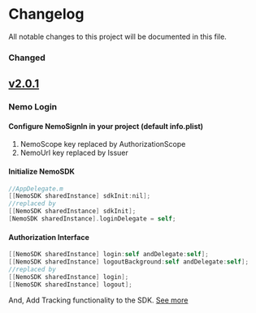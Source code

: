 # Changelog
All notable changes to this project will be documented in this file.

### Changed

## [v2.0.1](https://github.com/itcgosucorp/nemosdk-ios/releases/tag/v2.0.1)
### Nemo Login
#### Configure NemoSignIn in your project (default info.plist)
1. NemoScope key replaced by AuthorizationScope
2. NemoUrl key replaced by Issuer

#### Initialize NemoSDK
```objectivec
//AppDelegate.m
[[NemoSDK sharedInstance] sdkInit:nil];
//replaced by
[[NemoSDK sharedInstance] sdkInit];
[NemoSDK sharedInstance].loginDelegate = self;
```

#### Authorization Interface
```objectivec
[[NemoSDK sharedInstance] login:self andDelegate:self];
[[NemoSDK sharedInstance] logoutBackground:self andDelegate:self];
//replaced by
[[NemoSDK sharedInstance] login];
[[NemoSDK sharedInstance] logout];
```

And, Add Tracking functionality to the SDK. [See more](https://github.com/itcgosucorp/nemosdk-ios#integrate-nemosdktracking)

